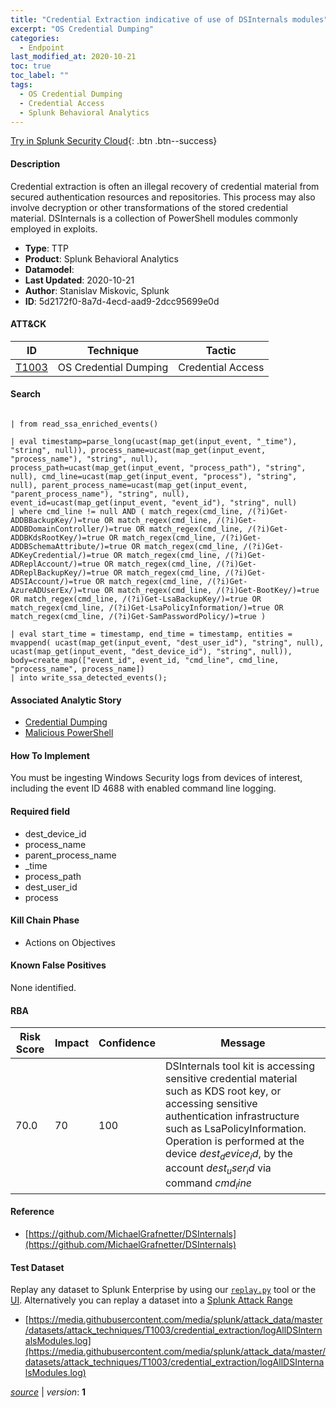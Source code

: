 ```yaml
---
title: "Credential Extraction indicative of use of DSInternals modules"
excerpt: "OS Credential Dumping"
categories:
  - Endpoint
last_modified_at: 2020-10-21
toc: true
toc_label: ""
tags:
  - OS Credential Dumping
  - Credential Access
  - Splunk Behavioral Analytics
---
```




[Try in Splunk Security Cloud](https://www.splunk.com/en_us/cyber-security.html){: .btn .btn--success}

#### Description

Credential extraction is often an illegal recovery of credential material from secured authentication resources and repositories. This process may also involve decryption or other transformations of the stored credential material. DSInternals is a collection of PowerShell modules commonly employed in exploits.

- **Type**: TTP
- **Product**: Splunk Behavioral Analytics
- **Datamodel**: 
- **Last Updated**: 2020-10-21
- **Author**: Stanislav Miskovic, Splunk
- **ID**: 5d2172f0-8a7d-4ecd-aad9-2dcc95699e0d


#### ATT&CK

| ID          | Technique   | Tactic         |
| ----------- | ----------- |--------------- |
| [T1003](https://attack.mitre.org/techniques/T1003/) | OS Credential Dumping | Credential Access |

#### Search

```

| from read_ssa_enriched_events()

| eval timestamp=parse_long(ucast(map_get(input_event, "_time"), "string", null)), process_name=ucast(map_get(input_event, "process_name"), "string", null), process_path=ucast(map_get(input_event, "process_path"), "string", null), cmd_line=ucast(map_get(input_event, "process"), "string", null), parent_process_name=ucast(map_get(input_event, "parent_process_name"), "string", null), event_id=ucast(map_get(input_event, "event_id"), "string", null) 
| where cmd_line != null AND ( match_regex(cmd_line, /(?i)Get-ADDBBackupKey/)=true OR match_regex(cmd_line, /(?i)Get-ADDBDomainController/)=true OR match_regex(cmd_line, /(?i)Get-ADDBKdsRootKey/)=true OR match_regex(cmd_line, /(?i)Get-ADDBSchemaAttribute/)=true OR match_regex(cmd_line, /(?i)Get-ADKeyCredential/)=true OR match_regex(cmd_line, /(?i)Get-ADReplAccount/)=true OR match_regex(cmd_line, /(?i)Get-ADReplBackupKey/)=true OR match_regex(cmd_line, /(?i)Get-ADSIAccount/)=true OR match_regex(cmd_line, /(?i)Get-AzureADUserEx/)=true OR match_regex(cmd_line, /(?i)Get-BootKey/)=true OR match_regex(cmd_line, /(?i)Get-LsaBackupKey/)=true OR match_regex(cmd_line, /(?i)Get-LsaPolicyInformation/)=true OR match_regex(cmd_line, /(?i)Get-SamPasswordPolicy/)=true )

| eval start_time = timestamp, end_time = timestamp, entities = mvappend( ucast(map_get(input_event, "dest_user_id"), "string", null), ucast(map_get(input_event, "dest_device_id"), "string", null)), body=create_map(["event_id", event_id, "cmd_line", cmd_line, "process_name", process_name]) 
| into write_ssa_detected_events();
```

#### Associated Analytic Story
* [Credential Dumping](/stories/credential_dumping)
* [Malicious PowerShell](/stories/malicious_powershell)


#### How To Implement
You must be ingesting Windows Security logs from devices of interest, including the event ID 4688 with enabled command line logging.

#### Required field
* dest_device_id
* process_name
* parent_process_name
* _time
* process_path
* dest_user_id
* process


#### Kill Chain Phase
* Actions on Objectives


#### Known False Positives
None identified.


#### RBA

| Risk Score  | Impact      | Confidence   | Message      |
| ----------- | ----------- |--------------|--------------|
| 70.0 | 70 | 100 | DSInternals tool kit is accessing sensitive credential material such as KDS root key, or accessing sensitive authentication infrastructure such as LsaPolicyInformation. Operation is performed at the device $dest_device_id$, by the account $dest_user_id$ via command $cmd_line$ |




#### Reference

* [https://github.com/MichaelGrafnetter/DSInternals](https://github.com/MichaelGrafnetter/DSInternals)



#### Test Dataset
Replay any dataset to Splunk Enterprise by using our [`replay.py`](https://github.com/splunk/attack_data#using-replaypy) tool or the [UI](https://github.com/splunk/attack_data#using-ui).
Alternatively you can replay a dataset into a [Splunk Attack Range](https://github.com/splunk/attack_range#replay-dumps-into-attack-range-splunk-server)

* [https://media.githubusercontent.com/media/splunk/attack_data/master/datasets/attack_techniques/T1003/credential_extraction/logAllDSInternalsModules.log](https://media.githubusercontent.com/media/splunk/attack_data/master/datasets/attack_techniques/T1003/credential_extraction/logAllDSInternalsModules.log)


[*source*](https://github.com/splunk/security_content/tree/develop/detections/endpoint/credential_extraction_indicative_of_use_of_dsinternals_modules.yml) \| *version*: **1**